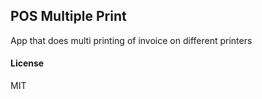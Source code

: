 ## POS Multiple Print

App that does multi printing of invoice on different printers

#### License

MIT